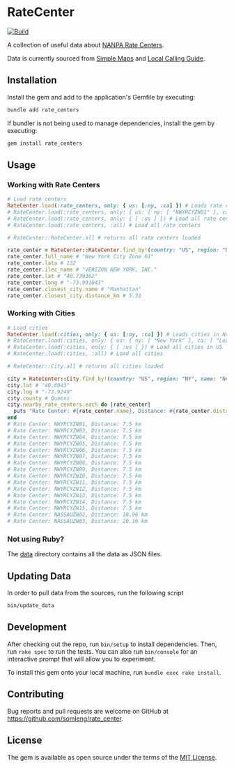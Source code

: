 # RateCenter

[![Build](https://github.com/somleng/rate_center/actions/workflows/main.yml/badge.svg)](https://github.com/somleng/rate_center/actions/workflows/main.yml)

A collection of useful data about [NANPA Rate Centers](https://en.wikipedia.org/wiki/Rate_center).

Data is currently sourced from [Simple Maps](https://simplemaps.com/data/us-cities) and [Local Calling Guide](https://localcallingguide.com/).

## Installation

Install the gem and add to the application's Gemfile by executing:

```bash
bundle add rate_centers
```

If bundler is not being used to manage dependencies, install the gem by executing:

```bash
gem install rate_centers
```

## Usage

### Working with Rate Centers

```rb
# Load rate centers
RateCenter.load(:rate_centers, only: { us: [:ny, :ca] }) # Loads rate centers in New York and California
# RateCenter.load(:rate_centers, only: { us: { ny: [ "NWYRCYZN01" ], ca: [ "LSAN DA 01"]  } }) # Loads only specific rate centers
# RateCenter.load(:rate_centers, only: { [ :us ] }) # Load all rate centers in US
# RateCenter.load(:rate_centers, :all) # Load all rate centers

# RateCenter::RateCenter.all # returns all rate centers loaded

rate_center = RateCenter::RateCenter.find_by!(country: "US", region: "NY", name: "NWYRCYZN01")
rate_center.full_name # "New York City Zone 01"
rate_center.lata # 132
rate_center.ilec_name # "VERIZON NEW YORK, INC."
rate_center.lat # "40.739362"
rate_center.long # "-73.991043"
rate_center.closest_city.name # "Manhattan"
rate_center.closest_city.distance_km # 5.33
```

### Working with Cities

```rb
# Load cities
RateCenter.load(:cities, only: { us: [:ny, :ca] }) # Loads cities in New York and California
# RateCenter.load(:cities, only: { us: { ny: [ "New York" ], ca: [ "Los Angeles"]  } }) # Loads only specific cities
# RateCenter.load(:cities, only: { [ :us ] }) # Load all cities in US
# RateCenter.load(:cities, :all) # Load all cities

# RateCenter::City.all # returns all cities loaded

city = RateCenter::City.find_by!(country: "US", region: "NY", name: "New York")
city.lat # "40.6943"
city.log # "-73.9249"
city.county # Queens
city.nearby_rate_centers.each do |rate_center|
  puts "Rate Center: #{rate_center.name}, Distance: #{rate_center.distance_km} km"
end
# Rate Center: NWYRCYZN01, Distance: 7.5 km
# Rate Center: NWYRCYZN03, Distance: 7.5 km
# Rate Center: NWYRCYZN04, Distance: 7.5 km
# Rate Center: NWYRCYZN05, Distance: 7.5 km
# Rate Center: NWYRCYZN06, Distance: 7.5 km
# Rate Center: NWYRCYZN07, Distance: 7.5 km
# Rate Center: NWYRCYZN08, Distance: 7.5 km
# Rate Center: NWYRCYZN09, Distance: 7.5 km
# Rate Center: NWYRCYZN10, Distance: 7.5 km
# Rate Center: NWYRCYZN11, Distance: 7.5 km
# Rate Center: NWYRCYZN12, Distance: 7.5 km
# Rate Center: NWYRCYZN13, Distance: 7.5 km
# Rate Center: NWYRCYZN14, Distance: 7.5 km
# Rate Center: NWYRCYZN15, Distance: 7.5 km
# Rate Center: NASSAUZN02, Distance: 18.96 km
# Rate Center: NASSAUZN03, Distance: 20.16 km
```

### Not using Ruby?

The [data](https://github.com/somleng/rate_center/tree/main/data) directory contains all the data as JSON files.

## Updating Data

In order to pull data from the sources, run the following script

```bash
bin/update_data
```

## Development

After checking out the repo, run `bin/setup` to install dependencies. Then, run `rake spec` to run the tests. You can also run `bin/console` for an interactive prompt that will allow you to experiment.

To install this gem onto your local machine, run `bundle exec rake install`.

## Contributing

Bug reports and pull requests are welcome on GitHub at https://github.com/somleng/rate_center.

## License

The gem is available as open source under the terms of the [MIT License](https://opensource.org/licenses/MIT).
